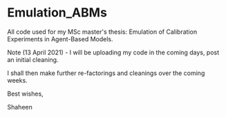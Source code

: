 # Emulation_ABMs
All code used for my MSc master's thesis: Emulation of Calibration Experiments in Agent-Based Models.

Note (13 April 2021) - I will be uploading my code in the coming days, post an initial cleaning. 

I shall then make further re-factorings and cleanings over the coming weeks. 

Best wishes,

Shaheen 
